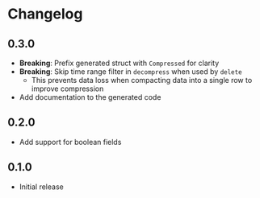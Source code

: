 # Changelog

## 0.3.0

- **Breaking**: Prefix generated struct with `Compressed` for clarity
- **Breaking**: Skip time range filter in `decompress` when used by `delete`
  - This prevents data loss when compacting data into a single row to improve compression
- Add documentation to the generated code

## 0.2.0

- Add support for boolean fields

## 0.1.0

- Initial release
